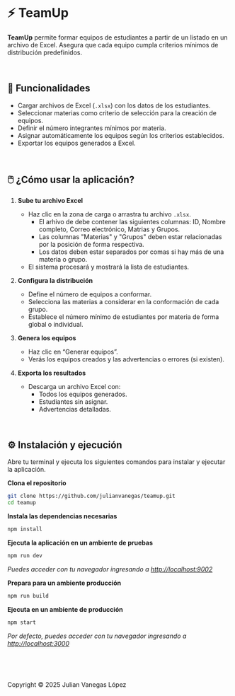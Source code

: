 # ⚡️ TeamUp

**TeamUp** permite formar equipos de estudiantes a partir de un listado en un archivo de Excel. Asegura que cada equipo cumpla criterios mínimos de distribución predefinidos.

&nbsp;

## 🚀 Funcionalidades

- Cargar archivos de Excel (`.xlsx`) con los datos de los estudiantes.
- Seleccionar materias como criterio de selección para la creación de equipos.
- Definir el número integrantes mínimos por materia.
- Asignar automáticamente los equipos según los criterios establecidos.
- Exportar los equipos generados a Excel.

&nbsp;

## 🖱️ ¿Cómo usar la aplicación?

1. **Sube tu archivo Excel**
   - Haz clic en la zona de carga o arrastra tu archivo `.xlsx`.
      - El arhivo de debe contener las siguientes columnas: ID, Nombre completo, Correo electrónico, Matrias y Grupos.
      - Las columnas "Materias" y "Grupos" deben estar relacionadas por la posición de forma respectiva.
      - Los datos deben estar separados por comas si hay más de una materia o grupo.
   - El sistema procesará y mostrará la lista de estudiantes.

2. **Configura la distribución**
   - Define el número de equipos a conformar.
   - Selecciona las materias a considerar en la conformación de cada grupo.
   - Establece el número mínimo de estudiantes por materia de forma global o individual.

3. **Genera los equipos**
   - Haz clic en “Generar equipos”.
   - Verás los equipos creados y las advertencias o errores (si existen).

4. **Exporta los resultados**
   - Descarga un archivo Excel con:
     - Todos los equipos generados.
     - Estudiantes sin asignar.
     - Advertencias detalladas.

&nbsp;

## ⚙️ Instalación y ejecución

Abre tu terminal y ejecuta los siguientes comandos para instalar y ejecutar la aplicación.

**Clona el repositorio**
```bash
git clone https://github.com/julianvanegas/teamup.git
cd teamup
```

**Instala las dependencias necesarias**
```bash
npm install
```

**Ejecuta la aplicación en un ambiente de pruebas**
```bash
npm run dev
```
*Puedes acceder con tu navegador ingresando a [http://localhost:9002](http://localhost:9002)*

**Prepara para un ambiente producción**
```bash
npm run build
```

**Ejecuta en un ambiente de producción**
```bash
npm start
```
*Por defecto, puedes acceder con tu navegador ingresando a [http://localhost:3000](http://localhost:3000)*

&nbsp;

&nbsp;

Copyright © 2025 Julian Vanegas López
